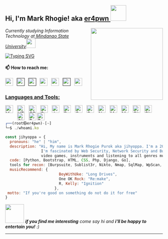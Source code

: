 <h2> Hi, I'm Mark Rhogie! aka <a href="https://www.buymeacoffee.com/jihyoppa">er4pwn   </a> <img src="https://media.tenor.com/lNtmoshuUI8AAAAi/bahroo-hacker.gif" width="50"></h2>
<img align='right' src="https://user-images.githubusercontent.com/5713670/87202985-820dcb80-c2b6-11ea-9f56-7ec461c497c3.gif" width="230">


 <p><em>Currently studying Information Technology at<a href="https://msugensan.edu.ph/"> Mindanao State University</a><img src="https://media.giphy.com/media/fYSnHlufseco8Fh93Z/giphy.gif" width="30"></br>
</em></p>


[![Typing SVG](https://readme-typing-svg.demolab.com?font=Agdasima&weight=900&size=22&duration=3000&pause=1000&color=0EF723&width=435&lines=%2F~%24+Cyber+Security+Enthusiast;%2F~%24+CTF+Player+%40pwngenius;%2F~%24+Bug+Bounty+Hunter)]()


#### 📫 How to reach me:  

[<img src="https://img.icons8.com/fluent/48/000000/facebook-new.png" width="25px"/>](https://www.facebook.com/jihyoppa/)  &nbsp; [<img src="https://github.com/sciencepal/sciencepal/blob/master/assets/discord-round.svg" width="25px"/>]()  &nbsp; [<img src="https://img.icons8.com/color/48/000000/twitter.png" width="25px"/>]()  &nbsp; [<img src="https://img.icons8.com/color/48/000000/linkedin.png" width="25px"/>](https://www.linkedin.com/in/mark-rhogie-purok-5630b619b/)  &nbsp; [<img src="https://upload.wikimedia.org/wikipedia/commons/8/83/Steam_icon_logo.svg" width="25px"/>](https://steamcommunity.com/profiles/76561199415906190/)  &nbsp; [<img src="https://img.icons8.com/fluent/48/000000/instagram-new.png" width="25px"/>]()  &nbsp; <a href="mailto:wenard.grometes54@gmail.com"> <img src="https://img.icons8.com/fluent/48/000000/gmail.png" width="25px"/>

### Languages and Tools:

<img align="left" alt="Visual Studio Code" width="25px" src="https://cdn.jsdelivr.net/gh/devicons/devicon/icons/vscode/vscode-original.svg" style="padding-right:10px;" />
<img align="left" alt="HTML5" width="24px" src="https://cdn.jsdelivr.net/gh/devicons/devicon/icons/html5/html5-original.svg" style="padding-right:10px;" />
<img align="left" alt="CSS3" width="24px" src="https://cdn.jsdelivr.net/gh/devicons/devicon/icons/css3/css3-original.svg" style="padding-right:10px;" />
<img align="left" alt="Sass" width="24px" src="https://cdn.jsdelivr.net/gh/devicons/devicon/icons/sass/sass-original.svg" style="padding-right:10px;" />
<img align="left" alt="JavaScript" width="24px" src="https://cdn.jsdelivr.net/gh/devicons/devicon/icons/javascript/javascript-original.svg" style="padding-right:10px;" />
<img align="left" alt="React" width="24px" src="https://cdn.jsdelivr.net/gh/devicons/devicon/icons/react/react-original.svg" style="padding-right:10px;" />
<img align="left" alt="Gatsby" width="24px" src="https://cdn.jsdelivr.net/gh/devicons/devicon/icons/gatsby/gatsby-original.svg" style="padding-right:10px;" />
<img align="left" alt="GraphQL" width="24px" src="https://cdn.jsdelivr.net/gh/devicons/devicon/icons/graphql/graphql-plain.svg" style="padding-right:10px;" />
<img align="left" alt="Node.js" width="24px" src="https://cdn.jsdelivr.net/gh/devicons/devicon/icons/nodejs/nodejs-original.svg" style="padding-right:10px;" />
<img align="left" alt="MongoDB" width="24px" src="https://cdn.jsdelivr.net/gh/devicons/devicon/icons/mongodb/mongodb-original.svg" style="padding-right:10px;" />
<img align="left" alt="MySQL" width="24px" src="https://cdn.jsdelivr.net/gh/devicons/devicon/icons/mysql/mysql-original.svg" style="padding-right:10px;" />
<img align="left" alt="Git" width="24px" src="https://cdn.jsdelivr.net/gh/devicons/devicon/icons/git/git-original.svg" style="padding-right:10px;" />
<img align="left" alt="GitHub" width="24px" src="https://user-images.githubusercontent.com/3369400/139447912-e0f43f33-6d9f-45f8-be46-2df5bbc91289.png" style="padding-right:10px;" />
<img align="left" alt="GitHub" width="24px" src="https://user-images.githubusercontent.com/3369400/139448065-39a229ba-4b06-434b-bc67-616e2ed80c8f.png" style="padding-right:10px;" />
<img align="left" alt="Terminal" width="24px" src="https://fontawesomeicons.com/lib/svg/terminal-window-thin.svg" />
<img align="left" alt="Terminal" width="24px" src="https://fontawesomeicons.com/lib/svg/terminal-window-fill.svg" />
<br>
<br>

```javascript
┌──(root㉿er4pwn)-[~]
└─$ ./whoami.ko

const jihyoppa = {
  pronouns: "he" | "him",
  description: "Hi, My name is Mark Rhogie Purok aka jihyoppa. I'm a 20 years old Penetration Tester in the Philippines.
                I'm fascinated by Web Security, Network Security and Bug Bounty Hunting. Besides hacking, I love sports,
                video games, instruments and listening to all genres music"
  code: [Python, Bootstrap, HTML, CSS, Php, Django, Go],
  tools for recon: [Burpsuite, Sublist3r, Nikto, Nmap, SqlMap, WpScan, Shodan],
  musicRecommend: {
                        BoyWithUke: "Long Drives",
                        One OK Rock: "Re:make",
                        R, Kelly: "Ignition"
                      },
 motto: "If you're good on something do not do it for free"
}
```

<img src="https://media.giphy.com/media/LnQjpWaON8nhr21vNW/giphy.gif" width="60"> <em><b>if you find me interesting</b> come say hi and <b>i'll be happy to entertain you!</b> :)</em>

---
